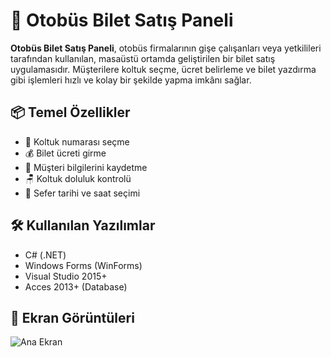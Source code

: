 # 🚌 Otobüs Bilet Satış Paneli

**Otobüs Bilet Satış Paneli**, otobüs firmalarının gişe çalışanları veya yetkilileri tarafından kullanılan, masaüstü ortamda geliştirilen bir bilet satış uygulamasıdır. Müşterilere koltuk seçme, ücret belirleme ve bilet yazdırma gibi işlemleri hızlı ve kolay bir şekilde yapma imkânı sağlar.

## 📦 Temel Özellikler

- 🎫 Koltuk numarası seçme
- 💰 Bilet ücreti girme
- 👤 Müşteri bilgilerini kaydetme
- 🪑 Koltuk doluluk kontrolü
- 📅 Sefer tarihi ve saat seçimi


## 🛠️ Kullanılan Yazılımlar

- C# (.NET)
- Windows Forms (WinForms)
- Visual Studio 2015+
- Acces 2013+ (Database)


## 📸 Ekran Görüntüleri

![Ana Ekran](Screenshots/otobusuygulamasi.png)

